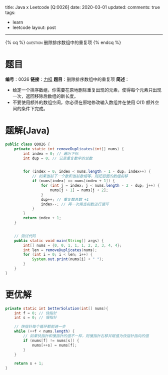 title: Java x Leetcode [Q:0026]
date: 2020-03-01
updated: 
comments: true
tags:
  - learn
  - leetcode
layout: post
---
{% cq %}
<span style="font-variant: small-caps;">question</span>
删除排序数组中的重复项
{% endcq %}
<!--more-->

# 题目
**编号**：0026
**链接**：[力扣](https://leetcode-cn.com/problems/remove-duplicates-from-sorted-array/)
**题目**：删除排序数组中的重复项
**简述**：
* 给定一个排序数组，你需要在原地删除重复出现的元素，使得每个元素只出现一次，返回移除后数组的新长度。
* 不要使用额外的数组空间，你必须在原地修改输入数组并在使用 O(1) 额外空间的条件下完成。


# 题解(Java)
```java
public class Q0026 {
    private static int removeDuplicates(int[] nums) {
        int index = 0; // 遍历下标
        int dup = 0; // 记录重复数字的总数


        for (index = 0; index < nums.length - 1 - dup; index++) {
            // 如果当前下一个数和当前数相等，则把后面的数组前移
            if (nums[index] == nums[index + 1]) {
                for (int j = index; j < nums.length - 2 - dup; j++) {
                    nums[j + 1] = nums[j + 2];
                }
                dup++; // 重复数总数 +1
                index--; // 再一次用当前数进行循环
            }
        }
        return index + 1;
    }


    // 测试代码
    public static void main(String[] args) {
        int[] nums = {0, 0, 1, 1, 1, 2, 2, 3, 4, 4};
        int len = removeDuplicates(nums);
        for (int i = 0; i < len; i++) {
            System.out.print(nums[i] + " ");
        }
    }
}
```

# 更优解
```java
private static int betterSolution(int[] nums){
    int f = 0; // 快指针
    int s = 0; // 慢指针

    // 快指针每个循环都前进一步
    while (++f < nums.length) {
        // 如果快指针和慢指针的值不一样，则慢指针右移并赋值为快指针指向的值
        if (nums[f] != nums[s]) {
            nums[++s] = nums[f];
        }
    }

    return s + 1;
}
```